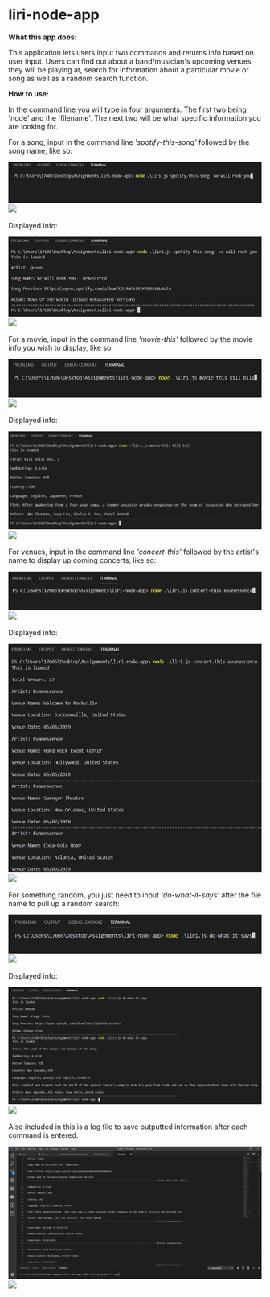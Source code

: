 # liri-node-app

__What this app does:__

This application lets users input two commands and returns info based on user input. Users can find out about a band/musician's upcoming venues they will be playing at, search for information about a particular movie or song as well as a random search function.

__How to use:__

In the command line you will type in four arguments. The first two being 'node' and the 'filename'. The next two will be what specific information you are looking for.

For a song, input in the command line *'spotify-this-song'* followed by the song name, like so:

![GitHub Logo](/images/music_command.png)
 ![](url)

Displayed info:

![GitHub Logo](/images/music_result.png)
 ![](url)

For a movie, input in the command line *'movie-this'* followed by the movie info you wish to display, like so:

![GitHub Logo](/images/movie_command.png)
 ![](url)

Displayed info:

![GitHub Logo](/images/movie_result.png)
 ![](url)

For venues, input in the command line *'concert-this'* followed by the artist's name to display up coming concerts, like so: 

![GitHub Logo](/images/concert_command.png)
 ![](url)

Displayed info:

![GitHub Logo](/images/concert_result.png)
 ![](url)

For something random, you just need to input *'do-what-it-says'* after the file name to pull up a random search:

![GitHub Logo](/images/random_command.png)
 ![](url)

Displayed info:

![GitHub Logo](/images/random_result.png)
 ![](url)

Also included in this is a log file to save outputted information after each command is entered.

![GitHub Logo](/images/log_file.png)
 ![](url)